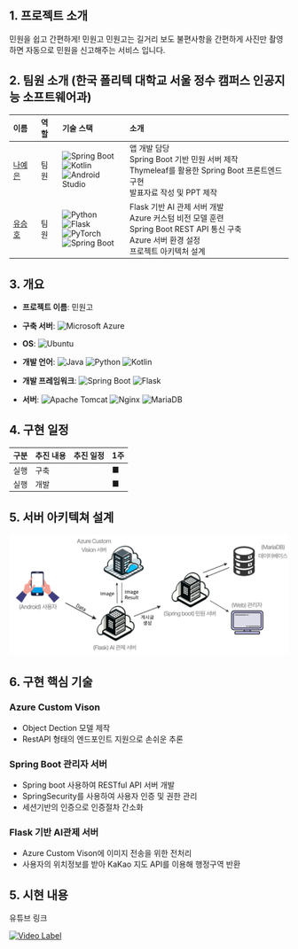 ## 1. 프로젝트 소개
민원을 쉽고 간편하게! 민원고
민원고는 길거리 보도 불편사항을 간편하게 사진만 촬영하면 자동으로 민원을 신고해주는 서비스 입니다.
<br>

## 2. 팀원 소개 (한국 폴리텍 대학교 서울 정수 캠퍼스 인공지능 소프트웨어과)

| 이름     | 역할                | 기술 스택                                                                                                                                           | 소개                                                                                                      | 
|:---------|:--------------------|:---------------------------------------------------------------------------------------------------------------------------------------------------|:---------------------------------------------------------------------------------------------------------|
| [나예은](https://github.com/yeeun03030) | 팀원                | ![Spring Boot](https://img.shields.io/badge/spring--boot-6DB33F?style=flat-square&logo=spring-boot&logoColor=white) <br> ![Kotlin](https://img.shields.io/badge/kotlin-7F52FF?style=flat-square&logo=kotlin&logoColor=white) <br> ![Android Studio](https://img.shields.io/badge/android--studio-3DDC84?style=flat-square&logo=android-studio&logoColor=white) | 앱 개발 담당 <br> Spring Boot 기반 민원 서버 제작 <br> Thymeleaf를 활용한 Spring Boot 프론트엔드 구현 <br> 발표자료 작성 및 PPT 제작|
| [유승호](https://github.com/00seungho) | 팀원                | ![Python](https://img.shields.io/badge/python-3776AB?style=flat-square&logo=python&logoColor=white) <br> ![Flask](https://img.shields.io/badge/flask-000000?style=flat-square&logo=flask&logoColor=white) <br> ![PyTorch](https://img.shields.io/badge/pytorch-EE4C2C?style=flat-square&logo=pytorch&logoColor=white) <br> ![Spring Boot](https://img.shields.io/badge/spring--boot-6DB33F?style=flat-square&logo=spring-boot&logoColor=white) | Flask 기반 AI 관제 서버 개발 <br> Azure 커스텀 비전 모델 훈련 <br> Spring Boot REST API 통신 구축 <br> Azure 서버 환경 설정 <br> 프로젝트 아키텍처 설계 |


## 3. 개요
- **프로젝트 이름**: 민원고
- **구축 서버**: ![Microsoft Azure](https://img.shields.io/badge/microsoft--azure-0078D4?style=flat-square&logo=microsoft-azure&logoColor=white)

- **OS**: ![Ubuntu](https://img.shields.io/badge/Ubuntu-E95420?style=flat-square&logo=ubuntu&logoColor=white)
- **개발 언어**: ![Java](https://img.shields.io/badge/Java-007396?style=flat-square&logo=Java&logoColor=white) ![Python](https://img.shields.io/badge/python-3776AB?style=flat-square&logo=python&logoColor=white) ![Kotlin](https://img.shields.io/badge/kotlin-7F52FF?style=flat-square&logo=kotlin&logoColor=white)
- **개발 프레임워크**: ![Spring Boot](https://img.shields.io/badge/spring_boot-6DB33F?style=flat-square&logo=spring-boot&logoColor=white) ![Flask](https://img.shields.io/badge/flask-000000?style=flat-square&logo=flask&logoColor=white) 
- **서버**: ![Apache Tomcat](https://img.shields.io/badge/Apache%20Tomcat-F8DB2D?style=flat-square&logo=apachetomcat&logoColor=black) ![Nginx](https://img.shields.io/badge/Nginx-009639?style=flat-square&logo=nginx&logoColor=white) ![MariaDB](https://img.shields.io/badge/MariaDB-003545?style=flat-square&logo=mariadb&logoColor=white)

## 4. 구현 일정

| 구분 | 추진 내용 | 추진 일정 | 1주 |
|------|-----------|-----------|-----|
| 실행 | 구축     |           | ■   |
| 실행 | 개발     |           | ■   |
## 5. 서버 아키텍쳐 설계
![서버아키텍쳐](img/Architecture.png)

## 6. 구현 핵심 기술
### Azure Custom Vison
- Object Dection 모델 제작
- RestAPI 형태의 엔드포인트 지원으로 손쉬운 추론

### Spring Boot 관리자 서버
-   Spring boot 사용하여 RESTful API 서버 개발
-   SpringSecurity를 사용하여 사용자 인증 및 권한 관리
-   세션기반의 인증으로 인증절차 간소화

### Flask 기반 AI관제 서버
-   Azure Custom Vison에 이미지 전송을 위한 전처리
-   사용자의 위치정보를 받아 KaKao 지도 API를 이용해 행정구역 반환

## 5. 시현 내용
유튜브 링크

[![Video Label](http://img.youtube.com/vi/Wf4--zl_GYM/0.jpg)](https://youtu.be/Wf4--zl_GYM?t=0s)
